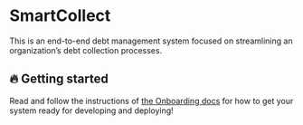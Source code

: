 # SmartCollect
This is an end-to-end debt management system focused on streamlining an organization’s debt collection processes.

## 🔥 Getting started

Read and follow the instructions of [the Onboarding docs](./docs/onboarding/README.md) for how to get your system ready for developing and deploying!

